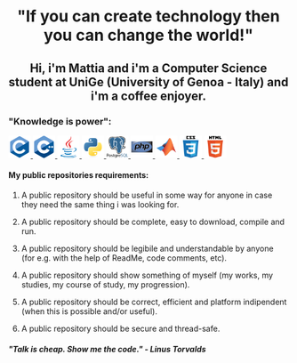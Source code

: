 <h1 align="center">"If you can create technology then you can change the world!"</h1>
<h2 align="center">Hi, i'm Mattia and i'm a Computer Science student at UniGe (University of Genoa - Italy) and i'm a coffee enjoyer.</h2>

<h3 align="left">"Knowledge is power":</h3>
<p align="left"> 
  <a href="#" target="_blank" rel="noreferrer"> <img src="https://raw.githubusercontent.com/devicons/devicon/master/icons/c/c-original.svg" alt="c" width="40" height="40"/> </a> 
  <a href="#" target="_blank" rel="noreferrer"> <img src="https://raw.githubusercontent.com/devicons/devicon/master/icons/cplusplus/cplusplus-original.svg" alt="cplusplus" width="40" height="40"/> </a> 
  <a href="#" target="_blank" rel="noreferrer"> <img src="https://raw.githubusercontent.com/devicons/devicon/master/icons/java/java-original.svg" alt="java" width="40" height="40"/> </a> 
  <a href="#" target="_blank" rel="noreferrer"> <img src="https://raw.githubusercontent.com/devicons/devicon/master/icons/python/python-original.svg" alt="python" width="40" height="40"/> </a> 
  <a href="#" target="_blank" rel="noreferrer"> <img src="https://raw.githubusercontent.com/devicons/devicon/master/icons/postgresql/postgresql-original-wordmark.svg" alt="postgresql" width="40" height="40"/> </a>
  <a href="#" target="_blank" rel="noreferrer"> <img src="https://raw.githubusercontent.com/devicons/devicon/master/icons/php/php-original.svg" alt="php" width="40" height="40"/> </a> 
  <a href="#" target="_blank" rel="noreferrer"> <img src="https://raw.githubusercontent.com/devicons/devicon/master/icons/matlab/matlab-original.svg" alt="matlab" width="40" height="40"/> </a> 
  <a href="#" target="_blank" rel="noreferrer"> <img src="https://raw.githubusercontent.com/devicons/devicon/master/icons/css3/css3-original-wordmark.svg" alt="css3" width="40" height="40"/> </a> 
  <a href="#" target="_blank" rel="noreferrer"> <img src="https://raw.githubusercontent.com/devicons/devicon/master/icons/html5/html5-original-wordmark.svg" alt="html5" width="40" height="40"/> </a> 
</p>

<h4 align="left">My public repositories requirements:</h4>

<p align="left">
  
1. A public repository should be useful in some way for anyone in case they need the same thing i was looking for.
  
2. A public repository should be complete, easy to download, compile and run.
  
3. A public repository should be legibile and understandable by anyone (for e.g. with the help of ReadMe, code comments, etc).
  
4. A public repository should show something of myself (my works, my studies, my course of study, my progression).
  
5. A public repository should be correct, efficient and platform indipendent (when this is possible and/or useful).
  
6. A public repository should be secure and thread-safe.
  
</p>
  
<h5 align="left">"Talk is cheap. Show me the code." - Linus Torvalds</h5>
